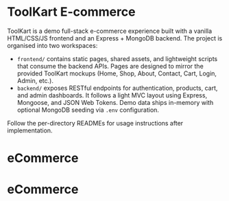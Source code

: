 # ToolKart E-commerce

ToolKart is a demo full-stack e-commerce experience built with a vanilla HTML/CSS/JS frontend and an Express + MongoDB backend. The project is organised into two workspaces:

- `frontend/` contains static pages, shared assets, and lightweight scripts that consume the backend APIs. Pages are designed to mirror the provided ToolKart mockups (Home, Shop, About, Contact, Cart, Login, Admin, etc.).
- `backend/` exposes RESTful endpoints for authentication, products, cart, and admin dashboards. It follows a light MVC layout using Express, Mongoose, and JSON Web Tokens. Demo data ships in-memory with optional MongoDB seeding via `.env` configuration.

Follow the per-directory READMEs for usage instructions after implementation.
# eCommerce
# eCommerce
